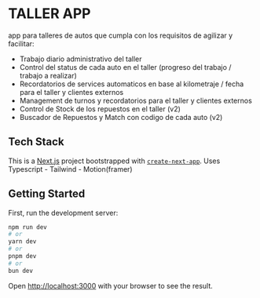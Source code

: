 # TALLER APP
app para talleres de autos que cumpla con los requisitos de agilizar y facilitar:

- Trabajo diario administrativo del taller
- Control del status de cada auto en el taller (progreso del trabajo / trabajo a realizar)
- Recordatorios de services automaticos en base al kilometraje / fecha para el taller y clientes externos
- Management de turnos y recordatorios para el taller y clientes externos
- Control de Stock de los repuestos en el taller (v2)
- Buscador de Repuestos y Match con codigo de cada auto (v2)

## Tech Stack
This is a [Next.js](https://nextjs.org/) project bootstrapped with [`create-next-app`](https://github.com/vercel/next.js/tree/canary/packages/create-next-app).
Uses Typescript - Tailwind - Motion(framer)

## Getting Started
First, run the development server:

```bash
npm run dev
# or
yarn dev
# or
pnpm dev
# or
bun dev
```

Open [http://localhost:3000](http://localhost:3000) with your browser to see the result.


